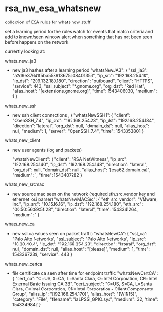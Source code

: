 # rsa_nw_esa_whatsnew
collection of ESA rules for whats new stuff

set a learning period for the rules
watch for events that match criteria and add to known/seen window
alert when something that has not been seen before happens on the network

currently looking at:

whats_new_ja3
- new ja3 hashes after a learning period
  "whatsNewJA3": {
    "ssl_ja3": "a2d9e37641f5ba558913675a08401356",
    "ip_src": "192.168.254.18",
    "ip_dst": "209.132.180.180",
    "direction": "outbound",
    "client": "HTTPS",
    "service": 443,
    "ssl_subject": "*.gnome.org",
    "org_dst": "Red Hat",
    "alias_host": "[extensions.gnome.org]",
    "time": 1543406030,
    "medium": 1
  }

whats_new_ssh
- new ssh client connections
, {
  "whatsNewSSH1": {
    "client": "OpenSSH_7.4",
    "ip_src": "192.168.254.23",
    "ip_dst": "192.168.254.184",
    "direction": "lateral",
    "org_dst": null,
    "domain_dst": null,
    "alias_host": null,
    "medium": 1,
    "server": "OpenSSH_7.4",
    "time": 1543353801
  }

whats_new_client
- new user agents (log and packets)

  "whatsNewClient": {
    "client": "RSA NetWitness",
    "ip_src": "192.168.254.140",
    "ip_dst": "192.168.254.148",
    "direction": "lateral",
    "org_dst": null,
    "domain_dst": null,
    "alias_host": "[esa62.domain.ca]",
    "medium": 1,
    "time": 1543407282
  }

whats_new_srcmac
- new source mac seen on the network (required eth.src.vendor key and ethernet_oui parser)
  "whatsNewMACSrc": {
    "eth_src_vendor": "VMware, Inc.",
    "ip_src": "10.15.16.16",
    "ip_dst": "192.168.254.180",
    "eth_src": "00:50:56:99:5f:28",
    "direction": "lateral",
    "time": 1543341264,
    "medium": 1
  }

whats_new_ca
- new ssl.ca values seen on packet traffic
  "whatsNewCA": {
    "ssl_ca": "Palo Alto Networks",
    "ssl_subject": "Palo Alto Networks",
    "ip_src": "10.20.40.4",
    "ip_dst": "192.168.254.23",
    "direction": "lateral",
    "org_dst": null,
    "domain_dst": null,
    "alias_host": "[please]",
    "medium": 1,
    "time": 1543367239,
    "service": 443
  }

whats_new_certca
- file certificate ca seen after time for endpoint traffic
  "whatsNewCertCA": {
    "cert_ca": "C=US, S=CA, L=Santa Clara, O=Intel Corporation, CN=Intel External Basic Issuing CA 3B",
    "cert_subject": "C=US, S=CA, L=Santa Clara, O=Intel Corporation, CN=Intel Corporation - Client Components Group",
    "alias_ip": "[192.168.254.170]",
    "alias_host": "[WIN15]",
    "category": "File",
    "filename": "iaLPSSi_GPIO.sys",
    "medium": 32,
    "time": 1543349842
  }

